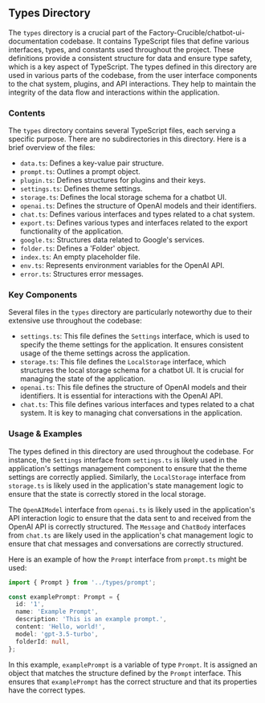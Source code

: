 
## Types Directory

The `types` directory is a crucial part of the Factory-Crucible/chatbot-ui-documentation codebase. It contains TypeScript files that define various interfaces, types, and constants used throughout the project. These definitions provide a consistent structure for data and ensure type safety, which is a key aspect of TypeScript. The types defined in this directory are used in various parts of the codebase, from the user interface components to the chat system, plugins, and API interactions. They help to maintain the integrity of the data flow and interactions within the application.

### Contents

The `types` directory contains several TypeScript files, each serving a specific purpose. There are no subdirectories in this directory. Here is a brief overview of the files:

- `data.ts`: Defines a key-value pair structure.
- `prompt.ts`: Outlines a prompt object.
- `plugin.ts`: Defines structures for plugins and their keys.
- `settings.ts`: Defines theme settings.
- `storage.ts`: Defines the local storage schema for a chatbot UI.
- `openai.ts`: Defines the structure of OpenAI models and their identifiers.
- `chat.ts`: Defines various interfaces and types related to a chat system.
- `export.ts`: Defines various types and interfaces related to the export functionality of the application.
- `google.ts`: Structures data related to Google's services.
- `folder.ts`: Defines a 'Folder' object.
- `index.ts`: An empty placeholder file.
- `env.ts`: Represents environment variables for the OpenAI API.
- `error.ts`: Structures error messages.

### Key Components

Several files in the `types` directory are particularly noteworthy due to their extensive use throughout the codebase:

- `settings.ts`: This file defines the `Settings` interface, which is used to specify the theme settings for the application. It ensures consistent usage of the theme settings across the application.
- `storage.ts`: This file defines the `LocalStorage` interface, which structures the local storage schema for a chatbot UI. It is crucial for managing the state of the application.
- `openai.ts`: This file defines the structure of OpenAI models and their identifiers. It is essential for interactions with the OpenAI API.
- `chat.ts`: This file defines various interfaces and types related to a chat system. It is key to managing chat conversations in the application.

### Usage & Examples

The types defined in this directory are used throughout the codebase. For instance, the `Settings` interface from `settings.ts` is likely used in the application's settings management component to ensure that the theme settings are correctly applied. Similarly, the `LocalStorage` interface from `storage.ts` is likely used in the application's state management logic to ensure that the state is correctly stored in the local storage.

The `OpenAIModel` interface from `openai.ts` is likely used in the application's API interaction logic to ensure that the data sent to and received from the OpenAI API is correctly structured. The `Message` and `ChatBody` interfaces from `chat.ts` are likely used in the application's chat management logic to ensure that chat messages and conversations are correctly structured.

Here is an example of how the `Prompt` interface from `prompt.ts` might be used:

```typescript
import { Prompt } from '../types/prompt';

const examplePrompt: Prompt = {
  id: '1',
  name: 'Example Prompt',
  description: 'This is an example prompt.',
  content: 'Hello, world!',
  model: 'gpt-3.5-turbo',
  folderId: null,
};
```

In this example, `examplePrompt` is a variable of type `Prompt`. It is assigned an object that matches the structure defined by the `Prompt` interface. This ensures that `examplePrompt` has the correct structure and that its properties have the correct types.
